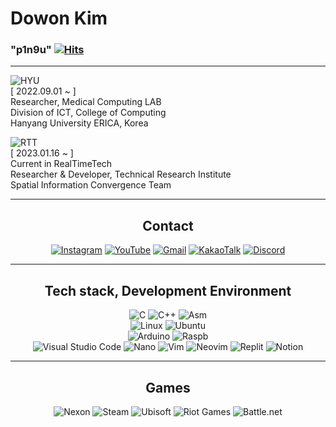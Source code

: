 # Dowon Kim   

### "p1n9u" [![Hits](https://hits.seeyoufarm.com/api/count/incr/badge.svg?url=https%3A%2F%2Fgithub.com%2Fp1n9u&count_bg=%23C83D3D&title_bg=%23555555&icon=&icon_color=%23E7E7E7&title=Noot+Noot&edge_flat=false)](https://hits.seeyoufarm.com)

---
![HYU](https://cdn.discordapp.com/attachments/816971132812787712/1064400926766534786/HYU_logotype_blue_kor_eng.png)   
[ 2022.09.01 ~ ]   
Researcher, Medical Computing LAB   
Division of ICT, College of Computing   
Hanyang University ERICA, Korea   
   
![RTT](https://cdn.discordapp.com/attachments/816971132812787712/1064400953870135356/logo.png)   
[ 2023.01.16 ~ ]   
Current in RealTimeTech   
Researcher & Developer, Technical Research Institute   
Spatial Information Convergence Team

---

<h2 style="text-align: center"> Contact </h2>
<center>
 
[![Instagram](https://img.shields.io/badge/Instagram-%23E4405F.svg?style=for-the-badge&logo=Instagram&logoColor=white)](https://www.instagram.com/p1n9u_love_sushi/)
[![YouTube](https://img.shields.io/badge/YouTube-%23FF0000.svg?style=for-the-badge&logo=YouTube&logoColor=white)](https://www.youtube.com/channel/UCqVau7UuYQJU3oJM5KZh8JQ)
[![Gmail](https://img.shields.io/badge/Gmail-D14836?style=for-the-badge&logo=gmail&logoColor=white&link=mailto:cybrphntm4@hanyang.ac.kr)](mailto:cybrphntm4@hanyang.ac.kr)
[![KakaoTalk](https://img.shields.io/badge/kakaotalk-ffcd00.svg?style=for-the-badge&logo=kakaotalk&logoColor=000000)](https://open.kakao.com/me/p1n9u)
[![Discord](https://img.shields.io/badge/%3CServer%3E-%237289DA.svg?style=for-the-badge&logo=discord&logoColor=white)](https://discord.gg/m72srmpY9H)
 
</center>
 
---

<h2 style="text-align: center"> Tech stack, Development Environment </h2>
<center>
 
![C](https://img.shields.io/badge/c-%2300599C.svg?style=for-the-badge&logo=c&logoColor=white)
![C++](https://img.shields.io/badge/c++-%2300599C.svg?style=for-the-badge&logo=c%2B%2B&logoColor=white)
![Asm](https://cdn.discordapp.com/attachments/941406024810778694/993883016579535019/asm.png)   
![Linux](https://img.shields.io/badge/Linux-FCC624?style=for-the-badge&logo=linux&logoColor=black)
![Ubuntu](https://img.shields.io/badge/Ubuntu-E95420?style=for-the-badge&logo=ubuntu&logoColor=white)   
![Arduino](https://img.shields.io/badge/Arduino-00979D?style=for-the-badge&logo=Arduino&logoColor=white)
![Raspb](https://img.shields.io/badge/Raspberry%20Pi-A22846?style=for-the-badge&logo=Raspberry%20Pi&logoColor=white)   
![Visual Studio Code](https://img.shields.io/badge/Visual%20Studio%20Code-0078d7.svg?style=for-the-badge&logo=visual-studio-code&logoColor=white)
![Nano](https://cdn.discordapp.com/attachments/941406024810778694/993879655281082498/nano.png)
![Vim](https://img.shields.io/badge/VIM-%2311AB00.svg?style=for-the-badge&logo=vim&logoColor=white)
![Neovim](https://img.shields.io/badge/NeoVim-%2357A143.svg?&style=for-the-badge&logo=neovim&logoColor=white)
![Replit](https://img.shields.io/badge/Replit-DD1200?style=for-the-badge&logo=Replit&logoColor=white)
![Notion](https://img.shields.io/badge/Notion-000000?style=for-the-badge&logo=notion&logoColor=white)

</center> 

---

<h2 style="text-align: center"> Games </h2>
<center>

![Nexon](https://cdn.discordapp.com/attachments/941406024810778694/993878850008256532/nexon.png)
![Steam](https://img.shields.io/badge/steam-%23000000.svg?style=for-the-badge&logo=steam&logoColor=white)
![Ubisoft](https://img.shields.io/badge/Ubisoft-%23F5F5F5.svg?style=for-the-badge&logo=Ubisoft&logoColor=black)
![Riot Games](https://img.shields.io/badge/riotgames-D32936.svg?style=for-the-badge&logo=riotgames&logoColor=white)
![Battle.net](https://img.shields.io/badge/battle.net-%2300AEFF.svg?style=for-the-badge&logo=battle.net&logoColor=white)

</center> 

<!--
**p1n9u/p1n9u** is a ✨ _special_ ✨ repository because its `README.md` (this file) appears on your GitHub profile.

Here are some ideas to get you started:

- 🔭 I’m currently working on ...
- 🌱 I’m currently learning ...
- 👯 I’m looking to collaborate on ...
- 🤔 I’m looking for help with ...
- 💬 Ask me about ...
- 📫 How to reach me: ...
- 😄 Pronouns: ...
- ⚡ Fun fact: ...
-->

